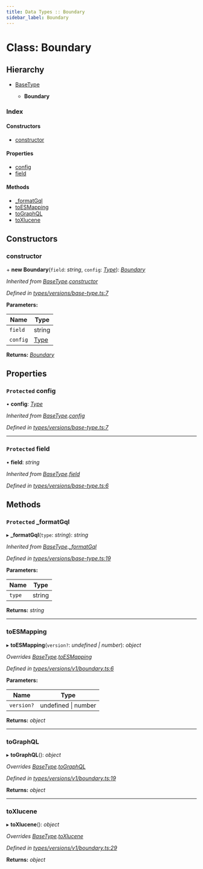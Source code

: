 ```yaml
---
title: Data Types :: Boundary
sidebar_label: Boundary
---
```


# Class: Boundary

## Hierarchy

* [BaseType](basetype.md)

  * **Boundary**

### Index

#### Constructors

* [constructor](boundary.md#constructor)

#### Properties

* [config](boundary.md#protected-config)
* [field](boundary.md#protected-field)

#### Methods

* [_formatGql](boundary.md#protected-_formatgql)
* [toESMapping](boundary.md#toesmapping)
* [toGraphQL](boundary.md#tographql)
* [toXlucene](boundary.md#toxlucene)

## Constructors

###  constructor

\+ **new Boundary**(`field`: *string*, `config`: *[Type](../overview.md#type)*): *[Boundary](boundary.md)*

*Inherited from [BaseType](basetype.md).[constructor](basetype.md#constructor)*

*Defined in [types/versions/base-type.ts:7](https://github.com/terascope/teraslice/blob/b0f73ab9/packages/data-types/src/types/versions/base-type.ts#L7)*

**Parameters:**

Name | Type |
------ | ------ |
`field` | string |
`config` | [Type](../overview.md#type) |

**Returns:** *[Boundary](boundary.md)*

## Properties

### `Protected` config

• **config**: *[Type](../overview.md#type)*

*Inherited from [BaseType](basetype.md).[config](basetype.md#protected-config)*

*Defined in [types/versions/base-type.ts:7](https://github.com/terascope/teraslice/blob/b0f73ab9/packages/data-types/src/types/versions/base-type.ts#L7)*

___

### `Protected` field

• **field**: *string*

*Inherited from [BaseType](basetype.md).[field](basetype.md#protected-field)*

*Defined in [types/versions/base-type.ts:6](https://github.com/terascope/teraslice/blob/b0f73ab9/packages/data-types/src/types/versions/base-type.ts#L6)*

## Methods

### `Protected` _formatGql

▸ **_formatGql**(`type`: *string*): *string*

*Inherited from [BaseType](basetype.md).[_formatGql](basetype.md#protected-_formatgql)*

*Defined in [types/versions/base-type.ts:19](https://github.com/terascope/teraslice/blob/b0f73ab9/packages/data-types/src/types/versions/base-type.ts#L19)*

**Parameters:**

Name | Type |
------ | ------ |
`type` | string |

**Returns:** *string*

___

###  toESMapping

▸ **toESMapping**(`version?`: *undefined | number*): *object*

*Overrides [BaseType](basetype.md).[toESMapping](basetype.md#abstract-toesmapping)*

*Defined in [types/versions/v1/boundary.ts:6](https://github.com/terascope/teraslice/blob/b0f73ab9/packages/data-types/src/types/versions/v1/boundary.ts#L6)*

**Parameters:**

Name | Type |
------ | ------ |
`version?` | undefined \| number |

**Returns:** *object*

___

###  toGraphQL

▸ **toGraphQL**(): *object*

*Overrides [BaseType](basetype.md).[toGraphQL](basetype.md#abstract-tographql)*

*Defined in [types/versions/v1/boundary.ts:19](https://github.com/terascope/teraslice/blob/b0f73ab9/packages/data-types/src/types/versions/v1/boundary.ts#L19)*

**Returns:** *object*

___

###  toXlucene

▸ **toXlucene**(): *object*

*Overrides [BaseType](basetype.md).[toXlucene](basetype.md#abstract-toxlucene)*

*Defined in [types/versions/v1/boundary.ts:29](https://github.com/terascope/teraslice/blob/b0f73ab9/packages/data-types/src/types/versions/v1/boundary.ts#L29)*

**Returns:** *object*

